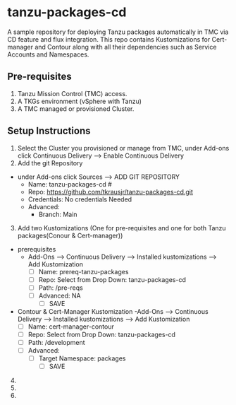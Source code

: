 # tanzu-packages-cd

A sample repository for deploying Tanzu packages automatically in TMC via CD feature and flux integration. This repo contains Kustomizations for Cert-manager and Contour along with all their dependencies such as Service Accounts and Namespaces.

## Pre-requisites
1. Tanzu Mission Control (TMC) access.
2. A TKGs environment (vSphere with Tanzu)
3. A TMC managed or provisioned Cluster.


## Setup Instructions
1. Select the Cluster you provisioned or manage from TMC, under Add-ons click Continuous Delivery --> Enable Continuous Delivery
2. Add the git Repository 
  - under Add-ons click Sources --> ADD GIT REPOSITORY
	  - Name: tanzu-packages-cd          #
	  - Repo:  https://github.com/tkrausjr/tanzu-packages-cd.git
	  - Credentials: No credentials Needed
	  - Advanced:
		  - Branch: Main

3. Add two Kustomizations (One for pre-requisites and one for both Tanzu packages(Conour & Cert-manager))
  - prerequisites  
    - Add-Ons --> Continuous Delivery --> Installed kustomizations --> Add Kustomization
      - [ ] Name:   prereq-tanzu-packages
      - [ ] Repo:  Select from Drop Down:  tanzu-packages-cd  
      - [ ] Path:  /pre-reqs
      - [ ] Advanced:  NA
        - [ ] SAVE
 - Contour & Cert-Manager Kustomization 
    -Add-Ons --> Continuous Delivery --> Installed kustomizations --> Add Kustomization
      - [ ] Name: cert-manager-contour
      - [ ] Repo:  Select from Drop Down:  tanzu-packages-cd  
      - [ ] Path:  /development
      - [ ] Advanced:  
        - [ ] Target Namespace:  packages
          - [ ] SAVE
  
4.
5.
6.
